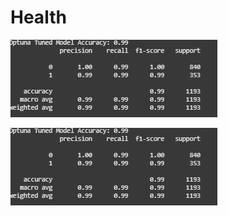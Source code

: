 # Health
![Accuracy](https://github.com/SangamNirala/Health/blob/main/accuracy.jpg)

![Accuracy](https://github.com/SangamNirala/Health/blob/main/accuracy.jpg)
